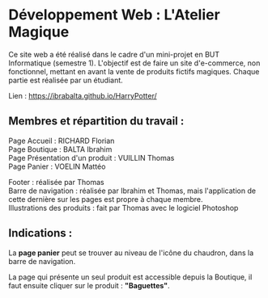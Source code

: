 # Développement Web :  L'Atelier Magique

Ce site web a été réalisé dans le cadre d'un mini-projet en BUT Informatique (semestre 1). L'objectif est de faire un site d'e-commerce, non fonctionnel, mettant en avant la vente de produits fictifs magiques. Chaque partie est réalisée par un étudiant.

 
Lien : https://ibrabalta.github.io/HarryPotter/


## Membres et répartition du travail :

Page Accueil : RICHARD Florian <br>
Page Boutique : BALTA Ibrahim <br>
Page Présentation d'un produit : VUILLIN Thomas <br>
Page Panier : VOELIN Mattéo <br>

Footer : réalisée par Thomas <br>
Barre de navigation : réalisée par Ibrahim et Thomas, mais l'application de cette dernière sur les pages est propre à chaque membre. <br>
Illustrations des produits : fait par Thomas avec le logiciel Photoshop


## Indications :

La <b>page panier</b> peut se trouver au niveau de l'icône du chaudron, dans la barre de navigation.

La page qui présente un seul produit est accessible depuis la Boutique, il faut ensuite cliquer sur le produit : <b>"Baguettes"</b>.
